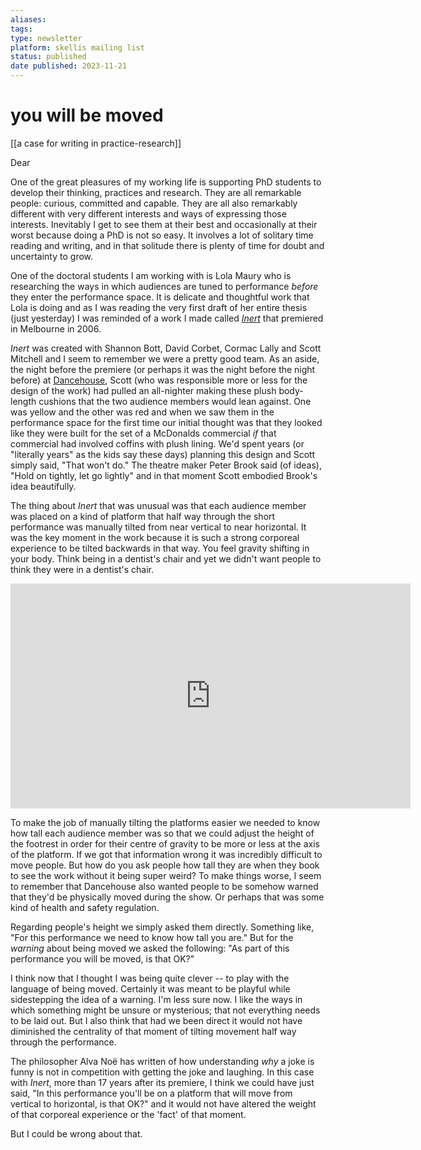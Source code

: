 ```yaml
---
aliases: 
tags: 
type: newsletter
platform: skellis mailing list
status: published
date published: 2023-11-21
---
```


# you will be moved

[[a case for writing in practice-research]]

Dear 

One of the great pleasures of my working life is supporting PhD students to develop their thinking, practices and research. They are all remarkable people: curious, committed and capable. They are all also remarkably different with very different interests and ways of expressing those interests. Inevitably I get to see them at their best and occasionally at their worst because doing a PhD is not so easy. It involves a lot of solitary time reading and writing, and in that solitude there is plenty of time for doubt and uncertainty to grow.  

One of the doctoral students I am working with is Lola Maury who is researching the ways in which audiences are tuned to performance _before_ they enter the performance space. It is delicate and thoughtful work that Lola is doing and as I was reading the very first draft of her entire thesis (just yesterday) I was reminded of a work I made called [_Inert_](https://www.skellis.net/inert) that premiered in Melbourne in 2006. 

_Inert_ was created with Shannon Bott, David Corbet, Cormac Lally and Scott Mitchell and I seem to remember we were a pretty good team. As an aside, the night before the premiere (or perhaps it was the night before the night before) at [Dancehouse](https://www.dancehouse.com.au/), Scott (who was responsible more or less for the design of the work) had pulled an all-nighter making these plush body-length cushions that the two audience members would lean against. One was yellow and the other was red and when we saw them in the performance space for the first time our initial thought was that they looked like they were built for the set of a McDonalds commercial _if_ that commercial had involved coffins with plush lining. We'd spent years (or "literally years" as the kids say these days) planning this design and Scott simply said, "That won't do." The theatre maker Peter Brook said (of ideas), "Hold on tightly, let go lightly" and in that moment Scott embodied Brook's idea beautifully. 

The thing about _Inert_ that was unusual was that each audience member was placed on a kind of platform that half way through the short performance was manually tilted from near vertical to near horizontal. It was the key moment in the work because it is such a strong corporeal experience to be tilted backwards in that way. You feel gravity shifting in your body. Think being in a dentist's chair and yet we didn't want people to think they were in a dentist's chair. 

<iframe title="vimeo-player" src="https://player.vimeo.com/video/229840508?h=1ec38a60e3" width="640" height="360" frameborder="0"    allowfullscreen></iframe>

To make the job of manually tilting the platforms easier we needed to know how tall each audience member was so that we could adjust the height of the footrest in order for their centre of gravity to be more or less at the axis of the platform. If we got that information wrong it was incredibly difficult to move people. But how do you ask people how tall they are when they book to see the work without it being super weird? To make things worse, I seem to remember that Dancehouse also wanted people to be somehow warned that they'd be physically moved during the show. Or perhaps that was some kind of health and safety regulation.

Regarding people's height we simply asked them directly. Something like, "For this performance we need to know how tall you are." But for the _warning_ about being moved we asked the following: "As part of this performance you will be moved, is that OK?"

I think now that I thought I was being quite clever -- to play with the language of being moved. Certainly it was meant to be playful while sidestepping the idea of a warning. I'm less sure now. I like the ways in which something might be unsure or mysterious; that not everything needs to be laid out. But I also think that had we been direct it would not have diminished the centrality of that moment of tilting movement half way through the performance. 

The philosopher Alva Noë has written of how understanding _why_ a joke is funny is not in competition with getting the joke and laughing. In this case with _Inert_, more than 17 years after its premiere, I think we could have just said, "In this performance you'll be on a platform that will move from vertical to horizontal, is that OK?" and it would not have altered the weight of that corporeal experience or the 'fact' of that moment. 

But I could be wrong about that.







